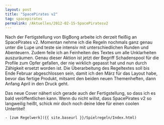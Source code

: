 ```yaml
---
layout: post
title: "SpacePirates v2"
tag: spacepirates
permalink: /Aktuelles/2012-02-15-SpacePiratesv2
---
```



Nach der Fertigstellung von BigBong arbeite ich derzeit fleißig an SpacePirates v2. Momentan nehme ich die Regeln nochmals ganz genau unter die Lupe und teste sie intensiv mit unterschiedlichen Runden und Abenteuern. Zudem feile ich an Feinheiten des Textes um alle Unklarheiten auszuräumen. Genau dieser Aktion ist jetzt der Begriff Schadenspool für die Profile zum Opfer gefallen, der nie wirklich gepasst hat und nun durch Zähigkeit ersetzt worden ist. Die Überarbeitung des Regeltextes soll bis Ende Februar abgeschlossen sein, damit ich den März für das Layout habe, bevor das fertige Produkt, mitsamt den beiden neuen Themenheften, dann Anfang April in den Druck geht.

Das neue Cover nähert sich gerade auch der Fertigstellung, so dass ich es bald veröffentlichen kann. Wenn du nicht willst, dass SpacePirates v2 so langweilig heißt, schick mir doch noch deine Idee für einen coolen Untertitel!

	- [zum Regelwerk]({{ site.baseurl }}/Spielregeln/Index.html)


